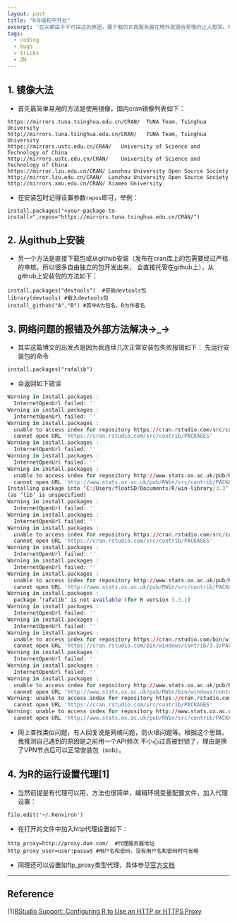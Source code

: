 ```yaml
---
layout: post
title: "R与墙和平共处"
excerpt: "在天朝由于不可描述的原因，要下载的东西服务器在境外就很容易慢的让人想哭。常用幸福安心翻墙工具VPN，VPS。不过这里不是讲翻墙的，事实上由于不可描述的干预和影响，VPN和VPS经常会在不可抗力影响下间歇下线。本文内容包括：(i)利用镜像无脑安包；(ii)从github上安装包；(iii)从打包文件本地安装包；(iii)过程中遇到的一个奇妙error及其解决；(iv)为RStudio设置代理。"
tags:
  - coding
  - bugs
  - tricks
  - ZH
---
```


## 1. 镜像大法
- 首先最简单易用的方法是使用镜像，国内cran镜像列表如下：
```
https://mirrors.tuna.tsinghua.edu.cn/CRAN/	TUNA Team, Tsinghua University
http://mirrors.tuna.tsinghua.edu.cn/CRAN/	TUNA Team, Tsinghua University
https://mirrors.ustc.edu.cn/CRAN/	University of Science and Technology of China
http://mirrors.ustc.edu.cn/CRAN/	University of Science and Technology of China
https://mirror.lzu.edu.cn/CRAN/	Lanzhou University Open Source Society
http://mirror.lzu.edu.cn/CRAN/	Lanzhou University Open Source Society
http://mirrors.xmu.edu.cn/CRAN/	Xiamen University
```
- 在安装包时记得设置参数`repos`即可，举例：
```
install.packages("<your-package-to-install>",repos="https://mirrors.tuna.tsinghua.edu.cn/CRAN/")
```

## 2. 从github上安装
- 另一个方法是直接下载包或从github安装（发布在cran库上的包需要经过严格的审核，所以很多自由独立的包开发出来，
会直接托管在github上），从github上安装包的方法如下：
```
install.packages("devtools")  #安装devtools包
library(devtools) #载入devtools包
install_github("A","B") #其中A为包名，B为作者名
```

## 3. 网络问题的报错及外部方法解决→_→
- 其实这篇博文的出发点是因为我连续几次正常安装包失败报错如下： 先运行安装包的命令
```
install.packages("rafalib")

```
- 会返回如下错误
``` R
Warning in install.packages :
  InternetOpenUrl failed: ''
Warning in install.packages :
  InternetOpenUrl failed: ''
Warning in install.packages :
  unable to access index for repository https://cran.rstudio.com/src/contrib:
  cannot open URL 'https://cran.rstudio.com/src/contrib/PACKAGES'
Warning in install.packages :
  InternetOpenUrl failed: ''
Warning in install.packages :
  InternetOpenUrl failed: ''
Warning in install.packages :
  unable to access index for repository http://www.stats.ox.ac.uk/pub/RWin/src/contrib:
  cannot open URL 'http://www.stats.ox.ac.uk/pub/RWin/src/contrib/PACKAGES'
Installing package into ‘C:/Users/floatSD/Documents/R/win-library/3.3’
(as ‘lib’ is unspecified)
Warning in install.packages :
  InternetOpenUrl failed: ''
Warning in install.packages :
  InternetOpenUrl failed: ''
Warning in install.packages :
  unable to access index for repository https://cran.rstudio.com/src/contrib:
  cannot open URL 'https://cran.rstudio.com/src/contrib/PACKAGES'
Warning in install.packages :
  InternetOpenUrl failed: ''
Warning in install.packages :
  InternetOpenUrl failed: ''
Warning in install.packages :
  unable to access index for repository http://www.stats.ox.ac.uk/pub/RWin/src/contrib:
  cannot open URL 'http://www.stats.ox.ac.uk/pub/RWin/src/contrib/PACKAGES'
Warning in install.packages :
  package ‘rafalib’ is not available (for R version 3.3.1)
Warning in install.packages :
  InternetOpenUrl failed: ''
Warning in install.packages :
  InternetOpenUrl failed: ''
Warning in install.packages :
  unable to access index for repository https://cran.rstudio.com/bin/windows/contrib/3.3:
  cannot open URL 'https://cran.rstudio.com/bin/windows/contrib/3.3/PACKAGES'
Warning in install.packages :
  InternetOpenUrl failed: ''
Warning in install.packages :
  InternetOpenUrl failed: ''
Warning in install.packages :
  unable to access index for repository http://www.stats.ox.ac.uk/pub/RWin/bin/windows/contrib/3.3:
  cannot open URL 'http://www.stats.ox.ac.uk/pub/RWin/bin/windows/contrib/3.3/PACKAGES'
Warning: unable to access index for repository https://cran.rstudio.com/src/contrib:
  cannot open URL 'https://cran.rstudio.com/src/contrib/PACKAGES'
Warning: unable to access index for repository http://www.stats.ox.ac.uk/pub/RWin/src/contrib:
  cannot open URL 'http://www.stats.ox.ac.uk/pub/RWin/src/contrib/PACKAGES'
```

- 网上查找类似问题，有人回复说是网络问题，防火墙问题等。根据这个思路，我推测自己遇到的原因是之前用一个API频次
不小心过高被封锁了，理由是换了VPN节点后可以正常安装包（sob）。

## 4. 为R的运行设置代理[1]
- 当然前提是有代理可以用，方法也很简单，编辑环境变量配置文件，加入代理设置：
```
file.edit('~/.Renviron')
```
- 在打开的文件中加入http代理设置如下：
```
http_proxy=http://proxy.dom.com/  #代理服务器地址
http_proxy_user=user:passwd #用户名和密码，没有用户名和密码时可省略
```
- 同理还可以设置如ftp_proxy类型代理，具体参见[官方文档](https://curl.haxx.se/libcurl/c/libcurl-tutorial.html)

-----
## Reference
[1][RStudio Support: Configuring R to Use an HTTP or HTTPS Proxy](https://support.rstudio.com/hc/en-us/articles/200488488-Configuring-R-to-Use-an-HTTP-or-HTTPS-Proxy)
